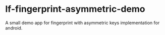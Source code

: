 # lf-fingerprint-asymmetric-demo
A small demo app for fingerprint with asymmetric keys implementation for android.
